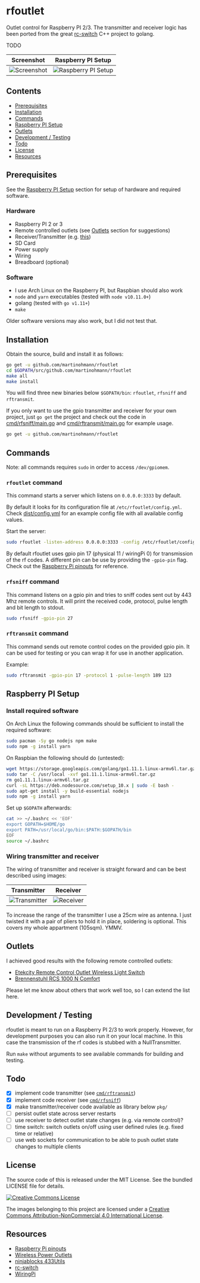 rfoutlet
========

Outlet control for Raspberry PI 2/3. The transmitter and receiver logic has
been ported from the great [rc-switch](https://github.com/sui77/rc-switch) C++
project to golang.

TODO

Screenshot                           | Raspberry PI Setup
:-----------------------------------:|:--------------------------------------:
![Screenshot](assets/screenshot.jpg) | ![Raspberry PI Setup](assets/setup.jpg)

Contents
--------

- [Prerequisites](#prerequisites)
- [Installation](#installation)
- [Commands](#commands)
- [Raspberry PI Setup](#raspberry-pi-setup)
- [Outlets](#outlets)
- [Development / Testing](#development-testing)
- [Todo](#todo)
- [License](#license)
- [Resources](#resources)

Prerequisites
-------------

See the [Raspberry PI Setup](#raspberry-pi-setup) section for setup of hardware
and required software.

### Hardware

- Raspberry PI 2 or 3
- Remote controlled outlets (see [Outlets](#outlets) section for suggestions)
- Receiver/Transmitter (e.g.
  [this](https://www.amazon.com/SMAKN%C2%AE-433Mhz-Transmitter-Receiver-Arduino/dp/B00M2CUALS/ref=sr_1_3?s=electronics&ie=UTF8&qid=1541529103&sr=1-3&keywords=433mhz+receiver+transmitter))
- SD Card
- Power supply
- Wiring
- Breadboard (optional)

### Software

- I use Arch Linux on the Raspberry PI, but Raspbian should also work
- `node` and `yarn` executables (tested with `node v10.11.0+`)
- golang (tested with `go v1.11+`)
- `make`

Older software versions may also work, but I did not test that.

Installation
------------

Obtain the source, build and install it as follows:

```sh
go get -u github.com/martinohmann/rfoutlet
cd $GOPATH/src/github.com/martinohmann/rfoutlet
make all
make install
```

You will find three new binaries below `$GOPATH/bin`: `rfoutlet`, `rfsniff` and
`rftransmit`.

If you only want to use the gpio transmitter and receiver for your own project,
just `go get` the project and check out the code in
[cmd/rfsniff/main.go](cmd/rfsniff/main.go) and
[cmd/rftransmit/main.go](cmd/rftransmit/main.go) for example usage.

```sh
go get -u github.com/martinohmann/rfoutlet
```

Commands
--------

Note: all commands requires `sudo` in order to access `/dev/gpiomem`.

### `rfoutlet` command

This command starts a server which listens on `0.0.0.0:3333` by default.

By default it
looks for its configuration file at `/etc/rfoutlet/config.yml`. Check
[dist/config.yml](dist/config.yml) for an example config file with all
available config values.

Start the server:

```sh
sudo rfoutlet -listen-address 0.0.0.0:3333 -config /etc/rfoutlet/config.yml -gpio-pin 17
```

By default rfoutlet uses gpio pin 17 (physical 11 / wiringPi 0) for
transmission of the rf codes. A different pin can be use by providing the
`-gpio-pin` flag. Check out the [Raspberry Pi pinouts](https://pinout.xyz/) for
reference.

### `rfsniff` command

This command listens on a gpio pin and tries to sniff codes sent out by 443 Mhz
remote controls. It will print the received code, protocol, pulse length and
bit length to stdout.

```sh
sudo rfsniff -gpio-pin 27
```

### `rftransmit` command

This command sends out remote control codes on the provided gpio pin. It can be used
for testing or you can wrap it for use in another application.

Example:

```sh
sudo rftransmit -gpio-pin 17 -protocol 1 -pulse-length 189 123
```

Raspberry PI Setup
------------------

### Install required software

On Arch Linux the following commands should be sufficient to install the
required software:

```sh
sudo pacman -Sy go nodejs npm make
sudo npm -g install yarn
```

On Raspbian the following should do (untested):

```sh
wget https://storage.googleapis.com/golang/go1.11.1.linux-armv6l.tar.gz
sudo tar -C /usr/local -xvf go1.11.1.linux-armv6l.tar.gz
rm go1.11.1.linux-armv6l.tar.gz
curl -sL https://deb.nodesource.com/setup_10.x | sudo -E bash -
sudo apt-get install -y build-essential nodejs
sudo npm -g install yarn
```

Set up `$GOPATH` afterwards:

```sh
cat >> ~/.bashrc << 'EOF'
export GOPATH=$HOME/go
export PATH=/usr/local/go/bin:$PATH:$GOPATH/bin
EOF
source ~/.bashrc
```

### Wiring transmitter and receiver

The wiring of transmitter and receiver is straight forward and can be best
described using images:

Transmitter                            | Receiver
:-------------------------------------:|:-------------------------------:
![Transmitter](assets/transmitter.jpg) | ![Receiver](assets/receiver.jpg)

To increase the range of the transmitter I use a 25cm wire as antenna. I just
twisted it with a pair of pliers to hold it in place, soldering is optional.
This covers my whole appartment (105sqm). YMMV.

Outlets
-------

I achieved good results with the following remote controlled outlets:

- [Etekcity Remote Control Outlet Wireless Light Switch](https://www.amazon.com/Etekcity-Household-Appliances-Unlimited-Connections/dp/B00DQELHBS/ref=sr_1_4?ie=UTF8&qid=1541529214&sr=8-4&keywords=etekcity+remote+control+outlet+wireless)
- [Brennenstuhl RCS 1000 N Comfort](https://www.amazon.de/gp/product/B001AX8QUM/ref=oh_aui_detailpage_o00_s00?ie=UTF8&psc=1)

Please let me know about others that work well too, so I can extend the list here.

Development / Testing
---------------------

rfoutlet is meant to run on a Raspberry PI 2/3 to work properly. However, for
development purposes you can also run it on your local machine. In this case the
transmission of the rf codes is stubbed with a NullTransmitter.

Run `make` without arguments to see available commands for building and testing.

Todo
----

- [x] implement code transmitter (see [`cmd/rftransmit`](cmd/rftransmit))
- [x] implement code receiver (see [`cmd/rfsniff`](cmd/rfsniff))
- [x] make transmitter/receiver code available as library below `pkg/`
- [ ] persist outlet state across server restarts
- [ ] use receiver to detect outlet state changes (e.g. via remote control)?
- [ ] time switch: switch outlets on/off using user defined rules (e.g. fixed
  time or relative)
- [ ] use web sockets for communication to be able to push outlet state changes
  to multiple clients

License
-------

The source code of this is released under the MIT License. See the bundled LICENSE
file for details.

[![Creative Commons License](https://i.creativecommons.org/l/by-nc/4.0/80x15.png)](http://creativecommons.org/licenses/by-nc/4.0/)

The images belonging to this project are licensed under a [Creative Commons
Attribution-NonCommercial 4.0 International
License](http://creativecommons.org/licenses/by-nc/4.0/).

Resources
---------

- [Raspberry Pi pinouts](https://pinout.xyz/)
- [Wireless Power Outlets](https://timleland.com/wireless-power-outlets/)
- [ninjablocks 433Utils](https://github.com/ninjablocks/433Utils)
- [rc-switch](https://github.com/sui77/rc-switch)
- [WiringPi](https://projects.drogon.net/raspberry-pi/wiringpi/download-and-install/)
